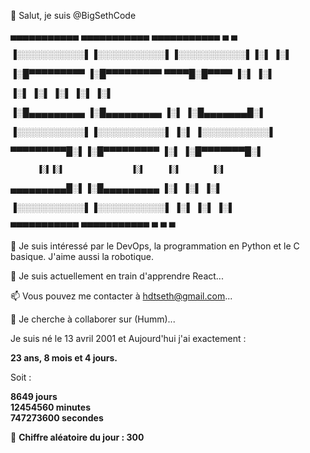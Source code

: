 👋 Salut, je suis @BigSethCode


 ▄▄▄▄▄▄▄▄▄▄▄  ▄▄▄▄▄▄▄▄▄▄▄  ▄▄▄▄▄▄▄▄▄▄▄  ▄         ▄

▐░░░░░░░░░░░▌▐░░░░░░░░░░░▌▐░░░░░░░░░░░▌▐░▌       ▐░▌

▐░█▀▀▀▀▀▀▀▀▀ ▐░█▀▀▀▀▀▀▀▀▀  ▀▀▀▀█░█▀▀▀▀ ▐░▌       ▐░▌

▐░▌          ▐░▌               ▐░▌     ▐░▌       ▐░▌

▐░█▄▄▄▄▄▄▄▄▄ ▐░█▄▄▄▄▄▄▄▄▄      ▐░▌     ▐░█▄▄▄▄▄▄▄█░▌

▐░░░░░░░░░░░▌▐░░░░░░░░░░░▌     ▐░▌     ▐░░░░░░░░░░░▌

 ▀▀▀▀▀▀▀▀▀█░▌▐░█▀▀▀▀▀▀▀▀▀      ▐░▌     ▐░█▀▀▀▀▀▀▀█░▌

          ▐░▌▐░▌               ▐░▌     ▐░▌       ▐░▌

 ▄▄▄▄▄▄▄▄▄█░▌▐░█▄▄▄▄▄▄▄▄▄      ▐░▌     ▐░▌       ▐░▌

▐░░░░░░░░░░░▌▐░░░░░░░░░░░▌     ▐░▌     ▐░▌       ▐░▌

 ▀▀▀▀▀▀▀▀▀▀▀  ▀▀▀▀▀▀▀▀▀▀▀       ▀       ▀         ▀ 
                                                    

👀 Je suis intéressé par le DevOps, la programmation en Python et le C basique. J'aime aussi la robotique.

🌱 Je suis actuellement en train d'apprendre React...

📫 Vous pouvez me contacter à hdtseth@gmail.com...

💞️ Je cherche à collaborer sur (Humm)...

Je suis né le 13 avril 2001 et Aujourd'hui j'ai exactement :

**23 ans, 8 mois et 4 jours.**

Soit :

**8649 jours**  
**12454560 minutes**  
**747273600 secondes**

🎲 **Chiffre aléatoire du jour : 300**


